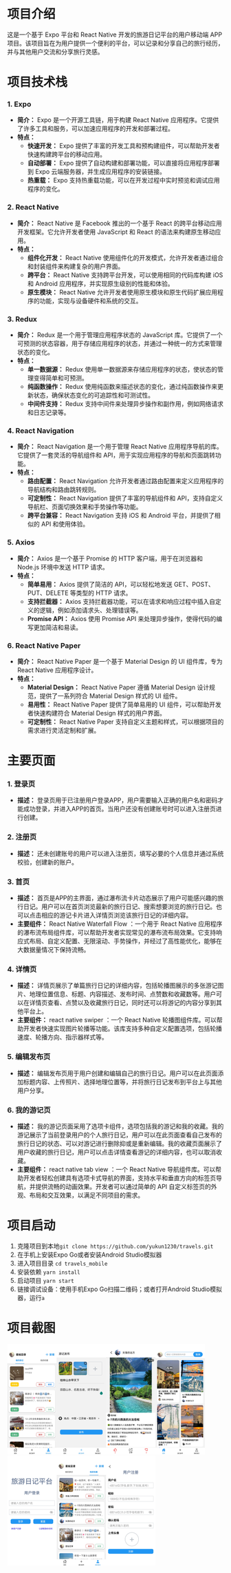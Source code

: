 # 项目介绍

这是一个基于 Expo 平台和 React Native 开发的旅游日记平台的用户移动端 APP 项目。该项目旨在为用户提供一个便利的平台，可以记录和分享自己的旅行经历，并与其他用户交流和分享旅行灵感。

# 项目技术栈

### 1. Expo

- **简介：** Expo 是一个开源工具链，用于构建 React Native 应用程序。它提供了许多工具和服务，可以加速应用程序的开发和部署过程。
- **特点：**
  - **快速开发：** Expo 提供了丰富的开发工具和预构建组件，可以帮助开发者快速构建跨平台的移动应用。
  - **自动部署：** Expo 提供了自动构建和部署功能，可以直接将应用程序部署到 Expo 云端服务器，并生成应用程序的安装链接。
  - **热重载：** Expo 支持热重载功能，可以在开发过程中实时预览和调试应用程序的变化。

### 2. React Native

- **简介：** React Native 是 Facebook 推出的一个基于 React 的跨平台移动应用开发框架。它允许开发者使用 JavaScript 和 React 的语法来构建原生移动应用。
- **特点：**
  - **组件化开发：** React Native 使用组件化的开发模式，允许开发者通过组合和封装组件来构建复杂的用户界面。
  - **跨平台：** React Native 支持跨平台开发，可以使用相同的代码库构建 iOS 和 Android 应用程序，并实现原生级别的性能和体验。
  - **原生模块：** React Native 允许开发者使用原生模块和原生代码扩展应用程序的功能，实现与设备硬件和系统的交互。

### 3. Redux

- **简介：** Redux 是一个用于管理应用程序状态的 JavaScript 库。它提供了一个可预测的状态容器，用于存储应用程序的状态，并通过一种统一的方式来管理状态的变化。
- **特点：**
  - **单一数据源：** Redux 使用单一数据源来存储应用程序的状态，使状态的管理变得简单和可预测。
  - **纯函数操作：** Redux 使用纯函数来描述状态的变化，通过纯函数操作来更新状态，确保状态变化的可追踪性和可测试性。
  - **中间件支持：** Redux 支持中间件来处理异步操作和副作用，例如网络请求和日志记录等。

### 4. React Navigation

- **简介：** React Navigation 是一个用于管理 React Native 应用程序导航的库。它提供了一套灵活的导航组件和 API，用于实现应用程序的导航和页面跳转功能。
- **特点：**
  - **路由配置：** React Navigation 允许开发者通过路由配置来定义应用程序的导航结构和路由跳转规则。
  - **可定制性：** React Navigation 提供了丰富的导航组件和 API，支持自定义导航栏、页面切换效果和手势操作等功能。
  - **跨平台兼容：** React Navigation 支持 iOS 和 Android 平台，并提供了相似的 API 和使用体验。

### 5. Axios

- **简介：** Axios 是一个基于 Promise 的 HTTP 客户端，用于在浏览器和 Node.js 环境中发送 HTTP 请求。
- **特点：**
  - **简单易用：** Axios 提供了简洁的 API，可以轻松地发送 GET、POST、PUT、DELETE 等类型的 HTTP 请求。
  - **支持拦截器：** Axios 支持拦截器功能，可以在请求和响应过程中插入自定义的逻辑，例如添加请求头、处理错误等。
  - **Promise API：** Axios 使用 Promise API 来处理异步操作，使得代码的编写更加简洁和易读。

### 6. React Native Paper

- **简介：** React Native Paper 是一个基于 Material Design 的 UI 组件库，专为 React Native 应用程序设计。
- **特点：**
  - **Material Design：** React Native Paper 遵循 Material Design 设计规范，提供了一系列符合 Material Design 样式的 UI 组件。
  - **易用性：** React Native Paper 提供了简单易用的 UI 组件，可以帮助开发者快速构建符合 Material Design 样式的用户界面。
  - **可定制性：** React Native Paper 支持自定义主题和样式，可以根据项目的需求进行灵活定制和扩展。

# 主要页面

### 1. 登录页

- **描述：** 登录页用于已注册用户登录APP，用户需要输入正确的用户名和密码才能成功登录，并进入APP的首页。当用户还没有创建账号时可以进入注册页进行创建。

### 2. 注册页

- **描述：** 还未创建账号的用户可以进入注册页，填写必要的个人信息并通过系统校验，创建新的账户。

### 3. 首页

- **描述：** 首页是APP的主界面，通过瀑布流卡片动态展示了用户可能感兴趣的旅行日记。用户可以在首页浏览最新的旅行日记、搜索想要浏览的旅行日记。也可以点击相应的游记卡片进入详情页浏览该旅行日记的详细内容。
- **主要组件：** React Native Waterfall Flow ：一个用于 React Native 应用程序的瀑布流布局组件库，可以帮助开发者实现常见的瀑布流布局效果。它支持响应式布局、自定义配置、无限滚动、手势操作，并经过了高性能优化，能够在大数据量情况下保持流畅。

### 4. 详情页

- **描述：** 详情页展示了单篇旅行日记的详细内容，包括轮播图展示的多张游记图片、地理位置信息、标题、内容描述、发布时间、点赞数和收藏数等。用户可以在详情页查看、点赞以及收藏旅行日记，同时还可以将游记的内容分享到其他平台上。
- **主要组件：** react native swiper ：一个 React Native 轮播图组件库。可以帮助开发者快速实现图片轮播等功能。该库支持多种自定义配置选项，包括轮播速度、轮播方向、指示器样式等。

### 5. 编辑发布页

- **描述：** 编辑发布页用于用户创建和编辑自己的旅行日记。用户可以在此页面添加标题内容、上传照片、选择地理位置等，并将旅行日记发布到平台上与其他用户分享。

### 6. 我的游记页

- **描述：** 我的游记页面采用了选项卡组件，选项包括我的游记和我的收藏。我的游记展示了当前登录用户的个人旅行日记，用户可以在此页面查看自己发布的旅行日记的状态、可以对游记进行删除抑或是重新编辑。我的收藏页面展示了用户收藏的旅行日记，用户可以点击详情查看游记的详细内容，也可以取消收藏。
- **主要组件：** react native tab view ：一个 React Native 导航组件库。可以帮助开发者轻松创建具有选项卡式导航的界面，支持水平和垂直方向的标签页导航，并提供流畅的动画效果。开发者可以通过简单的 API 自定义标签页的外观、布局和交互效果，以满足不同项目的需求。

# 项目启动

1. 克隆项目到本地`git clone https://github.com/yukun1230/travels.git`
2. 在手机上安装Expo Go或者安装Android Studio模拟器
3. 进入项目目录 `cd travels_mobile`
4. 安装依赖 `yarn install`
5. 启动项目 `yarn start`
6. 链接调试设备：使用手机Expo Go扫描二维码；或者打开Android Studio模拟器，运行`a`

# 项目截图

<img src="assets/我的游记页面.jpg" alt="我的游记页面" style="zoom:25%;" /><img src="assets/编辑发布页.jpg" alt="编辑发布页" style="zoom:25%;" /><img src="assets/详情页.jpg" alt="详情页" style="zoom:25%;" /><img src="assets/首页.jpg" alt="首页" style="zoom:25%;" /><img src="assets/登录页.jpg" alt="登录页" style="zoom:25%;" /><img src="assets/我的收藏页面.jpg" alt="我的收藏页面" style="zoom:25%;" /><img src="assets/注册页.jpg" alt="注册页" style="zoom:25%;" />